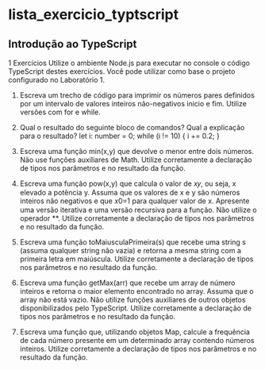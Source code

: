 # lista_exercicio_typtscript

## Introdução ao TypeScript

1 Exercícios
Utilize o ambiente Node.js para executar no console o código TypeScript destes exercícios. Você pode utilizar como base o projeto configurado no Laboratório 1.

1. Escreva um trecho de código para imprimir os números pares definidos por um intervalo de valores inteiros não-negativos inicio e fim. Utilize versões com for e while.

2. Qual o resultado do seguinte bloco de comandos? Qual a explicação para o resultado?
let i: number = 0;
while (i != 10) {
i += 0.2;
}

3. Escreva uma função min(x,y) que devolve o menor entre dois números. Não use funções auxiliares de Math. Utilize corretamente a declaração de tipos nos parâmetros e no resultado da função.

4. Escreva uma função pow(x,y) que calcula o valor de 𝑥𝑦, ou seja, x elevado a potência y. Assuma que os valores de x e y são números inteiros não negativos e que 𝑥0=1 para qualquer valor de x. Apresente uma versão iterativa e uma versão recursiva para a função. Não utilize o operador **. Utilize corretamente a declaração de tipos nos parâmetros e no resultado da função.

5. Escreva uma função toMaiusculaPrimeira(s) que recebe uma string s (assuma qualquer string não vazia) e retorna a mesma string com a primeira letra em maiúscula. Utilize corretamente a declaração de tipos nos parâmetros e no resultado da função.

6. Escreva uma função getMax(arr) que recebe um array de número inteiros e retorna o maior elemento encontrado no array. Assuma que o array não está vazio. Não utilize funções auxiliares de outros objetos disponibilizados pelo TypeScript. Utilize corretamente a declaração de tipos nos parâmetros e no resultado da função.

7. Escreva uma função que, utilizando objetos Map, calcule a frequência de cada número presente em um determinado array contendo números inteiros. Utilize corretamente a declaração de tipos nos parâmetros e no resultado da função.
